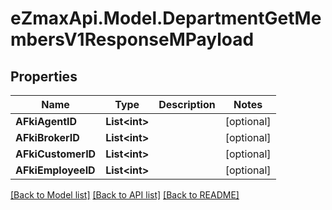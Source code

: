 
# eZmaxApi.Model.DepartmentGetMembersV1ResponseMPayload

## Properties

Name | Type | Description | Notes
------------ | ------------- | ------------- | -------------
**AFkiAgentID** | **List&lt;int&gt;** |  | [optional] 
**AFkiBrokerID** | **List&lt;int&gt;** |  | [optional] 
**AFkiCustomerID** | **List&lt;int&gt;** |  | [optional] 
**AFkiEmployeeID** | **List&lt;int&gt;** |  | [optional] 

[[Back to Model list]](../README.md#documentation-for-models)
[[Back to API list]](../README.md#documentation-for-api-endpoints)
[[Back to README]](../README.md)

